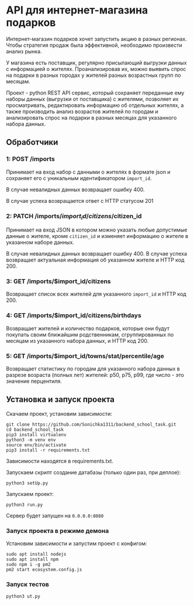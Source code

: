 # API для интернет-магазина подарков
Интернет-магазин подарков хочет запустить акцию в разных регионах. 
Чтобы стратегия продаж была эффективной, необходимо произвести 
анализ рынка.

У магазина есть поставщик, регулярно присылающий выгрузки 
данных с информацией о жителях. Проанализировав их, 
можно выявить спрос на подарки в разных городах у 
жителей разных возрастных групп по месяцам.

Проект - python REST API сервис, который сохраняет переданные 
ему наборы данных (выгрузки от поставщика) c жителями, 
позволяет их просматривать, редактировать информацию об 
отдельных жителях, а также производить анализ возрастов жителей 
по городам и анализировать спрос на подарки в разных 
месяцах для указанного набора данных.

## Обработчики
### 1: POST /imports
Принимает на вход набор с данными о жителях в формате json 
и сохраняет его с уникальным идентификатором `import_id`.

В случае невалидных данных возвращает ошибку 400.

В случае успеха возвращается ответ с HTTP статусом 201 

### 2: PATCH /imports/$import_id/citizens/$citizen_id
Принимает на вход JSON в котором можно указать любые допустимые 
данные о жителе, кроме `citizen_id` и изменяет информацию о 
жителе в указанном наборе данных. 

В случае невалидных данных возвращает ошибку 400.
В случае успеха возвращает актуальная информация об указанном 
жителе и HTTP код 200.

### 3: GET /imports/$import_id/citizens
Возвращает список всех жителей для указанного `import_id` и HTTP код 200.

### 4: GET /imports/$import_id/citizens/birthdays
Возвращает жителей и количество подарков, которые они будут 
покупать своим ближайшим родственникам, 
сгруппированных по месяцам из указанного набора данных, и HTTP код 200.

### 5: GET /imports/$import_id/towns/stat/percentile/age
Возвращает статистику по городам для указанного набора 
данных в разрезе возраста (полных лет) жителей: 
p50, p75, p99, где число - это значение перцентиля.

## Установка и запуск проекта
Скачаем проект, установим зависимости:
```
git clone https://github.com/Sonichka1311/backend_school_task.git
cd backend_school_task
pip3 install virtualenv
python3 -m venv env
source env/bin/activate
pip3 install -r requirements.txt
```

Зависимости находятся в requirements.txt.

Запускаем скрипт создание датабазы (только один раз, при деплое):
```
python3 setUp.py
```
Запускаем проект:
```
python3 run.py
```

Сервер будет запущен на ```0.0.0.0:8080```

### Запуск проекта в режиме демона
Установим зависимости и запустим проект с конфигом:
```
sudo apt install nodejs
sudo apt install npm
sudo npm i -g pm2
pm2 start ecosystem.config.js
```

### Запуск тестов
```
python3 ut.py
```
